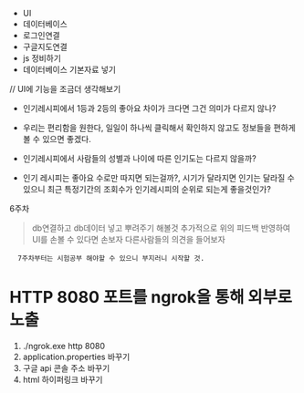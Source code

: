- UI
- 데이터베이스
- 로그인연결
- 구글지도연결
- js 정비하기
- 데이터베이스 기본자료 넣기

// UI에 기능을 조금더 생각해보기

- 인기레시피에서 1등과 2등의 좋아요 차이가 크다면 그건 의미가 다르지 않나?

- 우리는 편리함을 원한다, 일일이 하나씩 클릭해서 확인하지 않고도 정보들을 편하게 볼 수 있으면 좋겠다.

- 인기레시피에서 사람들의 성별과 나이에 따른 인기도는 다르지 않을까?

- 인기 레시피는 좋아요 수로만 따지면 되는걸까?, 시기가 달라지면 인기는 달라질 수 있으니 최근 특정기간의 조회수가 인기레시피의 순위로 되는게 좋을것인가?

6주차

> db연결하고 db데이터 넣고 뿌려주기 해볼것
> 추가적으로 위의 피드백 반영하여 UI를 손볼 수 있다면 손보자
> 다른사람들의 의견을 들어보자

      7주차부터는 시험공부 해야할 수 있으니 부지러니 시작할 것.

# HTTP 8080 포트를 ngrok을 통해 외부로 노출

1. ./ngrok.exe http 8080
2. application.properties 바꾸기
3. 구글 api 콘솔 주소 바꾸기
4. html 하이퍼링크 바꾸기
